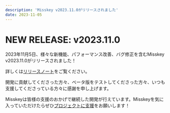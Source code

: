 ```yaml
---
description: 'Misskey v2023.11.0がリリースされました'
date: 2023-11-05
---
```


# NEW RELEASE: v2023.11.0

2023年11月5日、様々な新機能、パフォーマンス改善、バグ修正を含むMisskey v2023.11.0がリリースされました！

詳しくは[リリースノート](https://misskey-hub.net/docs/releases.html)をご覧ください。

開発に貢献してくださった方々、ベータ版をテストしてくださった方々、いつも支援してくださっている方々に感謝を申し上げます。

Misskeyは皆様の支援のおかげで継続した開発が行えています。Misskeyを気に入っていただけたらぜひ[プロジェクトに支援](https://misskey-hub.net/docs/donate.html)をお願いします！